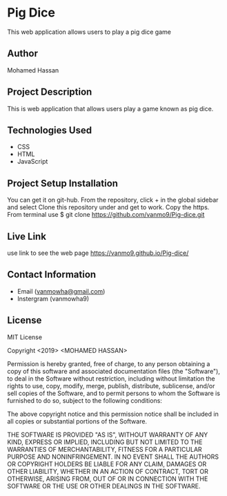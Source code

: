 # Pig Dice

This web application allows users to play a pig dice game

## Author

Mohamed Hassan

## Project Description

This is web application that allows users play a game known as pig dice.

## Technologies Used

-   CSS
-   HTML
-   JavaScript

## Project Setup Installation

You can get it on git-hub. From the  repository, click + in the global sidebar and select Clone this repository under and get to work. Copy the https. From terminal use $ git clone <https://github.com/vanmo9/Pig-dice.git>

## Live Link

use link to see the web  page <https://vanmo9.github.io/Pig-dice/>

## Contact Information

- Email (vanmowha@gmail.com)
- Instergram (vanmowha9)

## License

MIT License

Copyright &lt;2019> &lt;MOHAMED HASSAN>

Permission is hereby granted, free of charge, to any person obtaining a copy of this software and associated documentation files (the "Software"), to deal in the Software without restriction, including without limitation the rights to use, copy, modify, merge, publish, distribute, sublicense, and/or sell copies of the Software, and to permit persons to whom the Software is furnished to do so, subject to the following conditions:

The above copyright notice and this permission notice shall be included in all copies or substantial portions of the Software.

THE SOFTWARE IS PROVIDED "AS IS", WITHOUT WARRANTY OF ANY KIND, EXPRESS OR IMPLIED, INCLUDING BUT NOT LIMITED TO THE WARRANTIES OF MERCHANTABILITY, FITNESS FOR A PARTICULAR PURPOSE AND NONINFRINGEMENT. IN NO EVENT SHALL THE AUTHORS OR COPYRIGHT HOLDERS BE LIABLE FOR ANY CLAIM, DAMAGES OR OTHER LIABILITY, WHETHER IN AN ACTION OF CONTRACT, TORT OR OTHERWISE, ARISING FROM, OUT OF OR IN CONNECTION WITH THE SOFTWARE OR THE USE OR OTHER DEALINGS IN THE SOFTWARE.
